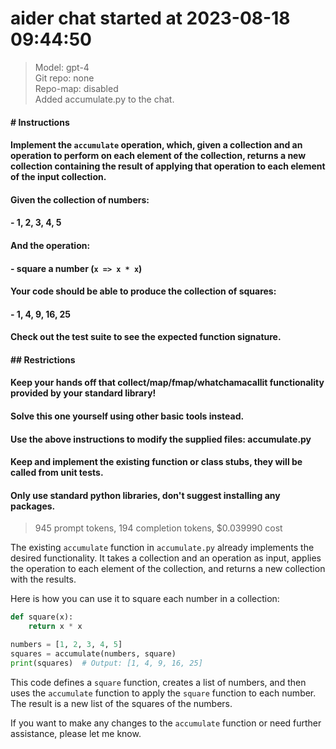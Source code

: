 
# aider chat started at 2023-08-18 09:44:50

> Model: gpt-4  
> Git repo: none  
> Repo-map: disabled  
> Added accumulate.py to the chat.  

#### # Instructions  
####   
#### Implement the `accumulate` operation, which, given a collection and an operation to perform on each element of the collection, returns a new collection containing the result of applying that operation to each element of the input collection.  
####   
#### Given the collection of numbers:  
####   
#### - 1, 2, 3, 4, 5  
####   
#### And the operation:  
####   
#### - square a number (`x => x * x`)  
####   
#### Your code should be able to produce the collection of squares:  
####   
#### - 1, 4, 9, 16, 25  
####   
#### Check out the test suite to see the expected function signature.  
####   
#### ## Restrictions  
####   
#### Keep your hands off that collect/map/fmap/whatchamacallit functionality provided by your standard library!  
#### Solve this one yourself using other basic tools instead.  
####   
#### ####  
####   
#### Use the above instructions to modify the supplied files: accumulate.py  
#### Keep and implement the existing function or class stubs, they will be called from unit tests.  
#### Only use standard python libraries, don't suggest installing any packages.  
> 945 prompt tokens, 194 completion tokens, $0.039990 cost  

The existing `accumulate` function in `accumulate.py` already implements the desired functionality. It takes a collection and an operation as input, applies the operation to each element of the collection, and returns a new collection with the results.

Here is how you can use it to square each number in a collection:

```python
def square(x):
    return x * x

numbers = [1, 2, 3, 4, 5]
squares = accumulate(numbers, square)
print(squares)  # Output: [1, 4, 9, 16, 25]
```

This code defines a `square` function, creates a list of numbers, and then uses the `accumulate` function to apply the `square` function to each number. The result is a new list of the squares of the numbers.

If you want to make any changes to the `accumulate` function or need further assistance, please let me know.

